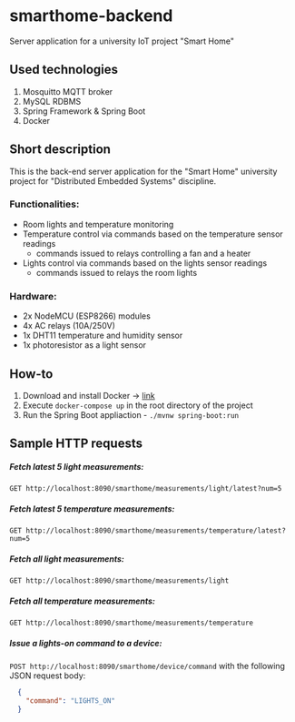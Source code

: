 # smarthome-backend
Server application for a university IoT project "Smart Home"

## Used technologies
1. Mosquitto MQTT broker
2. MySQL RDBMS
3. Spring Framework & Spring Boot
4. Docker

## Short description
This is the back-end server application for the "Smart Home" university project for "Distributed Embedded Systems" discipline.

### Functionalities:
- Room lights and temperature monitoring
- Temperature control via commands based on the temperature sensor readings
    - commands issued to relays controlling a fan and a heater
- Lights control via commands based on the lights sensor readings
    - commands issued to relays the room lights
    
### Hardware:
- 2x NodeMCU (ESP8266) modules
- 4x AC relays (10A/250V)
- 1x DHT11 temperature and humidity sensor
- 1x photoresistor as a light sensor

## How-to
1. Download and install Docker -> [link](https://hub.docker.com/editions/community/docker-ce-desktop-windows/)
2. Execute ``docker-compose up`` in the root directory of the project
3. Run the Spring Boot appliaction - ``./mvnw spring-boot:run``

## Sample HTTP requests

##### Fetch latest 5 light measurements:
```GET http://localhost:8090/smarthome/measurements/light/latest?num=5```

##### Fetch latest 5 temperature measurements:
```GET http://localhost:8090/smarthome/measurements/temperature/latest?num=5```

##### Fetch all light measurements:
```GET http://localhost:8090/smarthome/measurements/light```

##### Fetch all temperature measurements:
```GET http://localhost:8090/smarthome/measurements/temperature```

##### Issue a lights-on command to a device:
```POST http://localhost:8090/smarthome/device/command``` with the following JSON request body: 
```json
  { 
    "command": "LIGHTS_ON" 
  }
```
